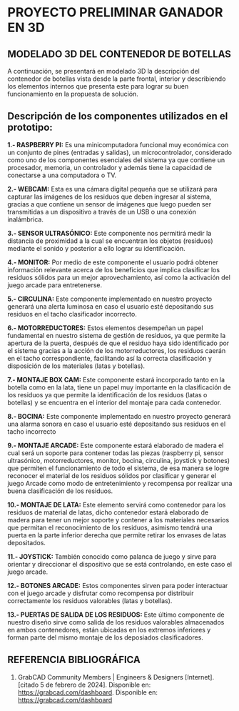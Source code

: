 # **PROYECTO PRELIMINAR GANADOR EN 3D**

## **MODELADO 3D DEL CONTENEDOR DE BOTELLAS**

A continuación, se presentará en modelado 3D la descripción del contenedor de botellas vista desde la parte frontal, interior y describiendo los elementos internos que presenta este para lograr su buen funcionamiento en la propuesta de solución.  






## **Descripción de los componentes utilizados en el prototipo:**

 **1.- RASPBERRY PI:** Es una minicomputadora funcional muy económica con un conjunto de pines (entradas y salidas), un microcontrolador, considerado como uno de los componentes esenciales del sistema ya que contiene un procesador, memoria, un controlador y además tiene la capacidad de conectarse a una computadora o TV. 

**2.- WEBCAM:** Esta es una cámara digital pequeña que se utilizará para capturar las imágenes de los residuos que deben ingresar al sistema, gracias a que contiene un sensor de imágenes que luego pueden ser transmitidas a un dispositivo a través de un USB o una conexión inalámbrica. 

**3.- SENSOR ULTRASÓNICO:** Este componente nos permitirá medir la distancia de proximidad a la cual se encuentran los objetos (residuos) mediante el sonido y posterior a ello lograr su identificación. 

**4.- MONITOR:** Por medio de este componente el usuario podrá obtener información relevante acerca de los beneficios que implica clasificar los residuos sólidos para un mejor aprovechamiento, así como la activación del juego arcade para entretenerse. 

**5.- CIRCULINA:**  Este componente implementado en nuestro proyecto generará una alerta luminosa en caso el usuario esté depositando sus residuos en el tacho clasificador incorrecto. 

**6.- MOTORREDUCTORES:** Estos elementos desempeñan un papel fundamental en nuestro sistema de gestión de residuos, ya que permite la apertura de la puerta, después de que el residuo haya sido identificado por el sistema gracias a la acción de los motorreductores, los residuos caerán en el tacho correspondiente, facilitando así la correcta clasificación y disposición de los materiales (latas y botellas).

**7.- MONTAJE BOX CAM:** Este componente estará incorporado tanto en la botella como en la lata, tiene un papel muy importante en la clasificación de los residuos ya que permite la identificación de los residuos (latas o botellas) y se encuentra en el interior del montaje para cada contenedor.  

**8.- BOCINA:** Este componente implementado en nuestro proyecto generará una alarma sonora  en caso el usuario esté depositando sus residuos en el tacho incorrecto

**9.- MONTAJE ARCADE:** Este componente estará elaborado de madera el cual será un soporte para contener todas las piezas (raspberry pi, sensor ultrasónico, motorreductores, monitor, bocina, circulina, joystick y botones) que permiten el funcionamiento de todo el sistema, de esa manera se logre reconocer el material de los residuos sólidos por clasificar y generar el juego Arcade como modo de entretenimiento y recompensa por realizar una buena clasificación de los residuos.

**10.- MONTAJE DE LATA:** Este elemento servirá como contenedor para los residuos de material de latas, dicho contenedor estará elaborado de madera para tener un mejor soporte y contener a los materiales necesarios que permitan el reconocimiento de los residuos, asimismo tendrá una puerta en la parte inferior derecha que permite retirar los envases de latas depositados.

**11.- JOYSTICK:** También conocido como palanca de juego y sirve para orientar y direccionar el dispositivo que se está controlando, en este caso el juego arcade.

**12.- BOTONES ARCADE:** Estos componentes sirven para poder interactuar con el juego arcade y disfrutar como recompensa por distribuir correctamente los residuos valorables (latas y botellas). 

**13.- PUERTAS DE SALIDA DE LOS RESIDUOS:** Este último componente de nuestro diseño sirve como salida de los residuos valorables almacenados en ambos contenedores, están ubicadas en los extremos inferiores y forman parte del mismo montaje de los deposiados clasificadores.




## **REFERENCIA BIBLIOGRÁFICA** 

1. GrabCAD Community Members | Engineers & Designers [Internet]. [citado 5 de febrero de 2024]. Disponible en: https://grabcad.com/dashboard. Disponible en:  https://grabcad.com/dashboard
